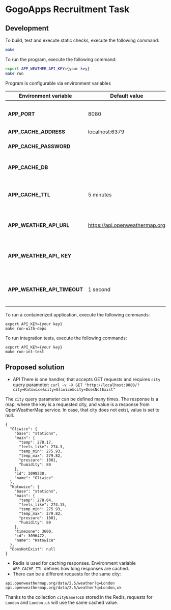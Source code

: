# GogoApps Recruitment Task


## Development
To build, test and execute static checks, execute the following command:
```bash
make
```
To run the program, execute the following command:
```bash
export APP_WEATHER_API_KEY={your key}
make run

```

Program is configurable via environment variables

| Environment variable          | Default value                     | Description                                       |                                                                             
| ------------------------------|-----------------------------------|---------------------------------------------------| 
| **APP_PORT**                  | 8080                              | Port on which application listens on
| **APP_CACHE_ADDRESS**         | localhost:6379                    | Redis host
| **APP_CACHE_PASSWORD**        |                                   | Redis password, if exist
| **APP_CACHE_DB**              |                                   | Redis database number
| **APP_CACHE_TTL**             | 5 minutes                         | How long weather data are kept in cache
| **APP_WEATHER_API_URL**       | https://api.openweathermap.org    | Open Weather Map API URL
| **APP_WEATHER_API_ KEY**      |                                   | Open Weather Map API Key (required)
| **APP_WEATHER_API_TIMEOUT**   | 1 second                          | Timeout for requests to Open Weather Map API

To run a containerized application, execute the following commands:
```
export API_KEY={your key}
make run-with-deps
```

To run integration tests, execute the following commands:
```
export API_KEY={your key}
make run-int-test
```

## Proposed solution
- API
There is one handler, that accepts GET requests and requires `city` query parameter:
```curl -v -X GET "http://localhost:8080/?city=Katowice&city=Gliwice&city=DoesNotExist"```

The `city` query parameter can be defined many times. The response is a map, where the key is a requested city, and value is a response from OpenWeatherMap service.
In case, that city does not exist, value is set to null.
```
{
  "Gliwice": {
    "base": "stations",
    "main": {
      "temp": 278.17,
      "feels_like": 274.3,
      "temp_min": 275.93,
      "temp_max": 279.82,
      "pressure": 1001,
      "humidity": 80
    },
    "id": 3099230,
    "name": "Gliwice"
  },
  "Katowice": {
    "base": "stations",
    "main": {
      "temp": 278.04,
      "feels_like": 274.15,
      "temp_min": 275.93,
      "temp_max": 279.82,
      "pressure": 1001,
      "humidity": 80
    },
    "timezone": 3600,
    "id": 3096472,
    "name": "Katowice"
  },
  "DoesNotExist": null
}
```
- Redis is used for caching responses. Environment variable `APP_CACHE_TTL` defines how long responses are cached.
- There can be a different requests for the same city:
```
api.openweathermap.org/data/2.5/weather?q=London
api.openweathermap.org/data/2.5/weather?q=London,uk
```
Thanks to the collection `cityNameToID` stored in the Redis, requests for `London` and `London,uk` will use the same cached value.
